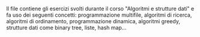 Il file contiene gli esercizi svolti durante il corso "Algoritmi e strutture dati" e fa uso dei seguenti concetti: programmazione multifile, algoritmi di ricerca, algoritmi di ordinamento,
programmazione dinamica, algoritmi greedy, strutture dati come binary tree, liste, hash map...
